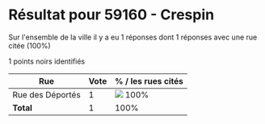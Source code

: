 # Résultat pour 59160 - Crespin

Sur l'ensemble de la ville il y a eu 1 réponses dont 1 réponses avec une rue citée (100%)

1 points noirs identifiés

| Rue | Vote | % / les rues cités|
|-----|------|-------------------|
| Rue des Déportés | 1 | <img src="../../img/bar_100.gif" />&nbsp;100%|
| **Total** | 1 | 100%|
